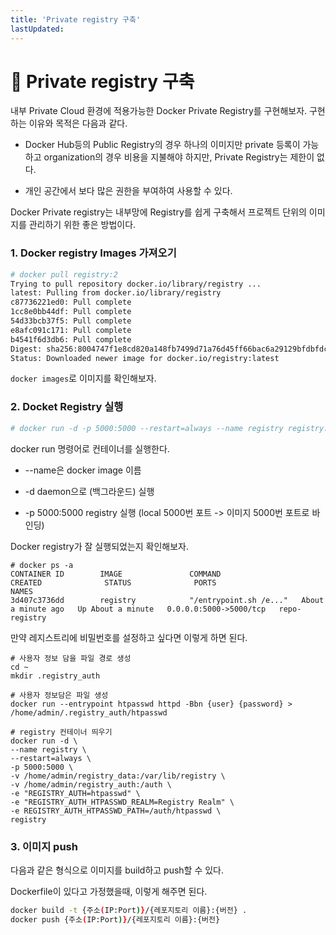 ```yaml
---
title: 'Private registry 구축'
lastUpdated: 
---
```


# 🐳 Private registry 구축

내부 Private Cloud 환경에 적용가능한 Docker Private Registry를 구현해보자. 구현하는 이유와 목적은 다음과 같다.

- Docker Hub등의 Public Registry의 경우 하나의 이미지만 private 등록이 가능하고 organization의 경우 비용을 지불해야 하지만, Private Registry는 제한이 없다.

- 개인 공간에서 보다 많은 권한을 부여하여 사용할 수 있다.

Docker Private registry는 내부망에 Registry를 쉽게 구축해서 프로젝트 단위의 이미지를 관리하기 위한 좋은 방법이다.

### 1. Docker registry Images 가져오기

```bash
# docker pull registry:2
Trying to pull repository docker.io/library/registry ... 
latest: Pulling from docker.io/library/registry
c87736221ed0: Pull complete 
1cc8e0bb44df: Pull complete 
54d33bcb37f5: Pull complete 
e8afc091c171: Pull complete 
b4541f6d3db6: Pull complete 
Digest: sha256:8004747f1e8cd820a148fb7499d71a76d45ff66bac6a29129bfdbfdc0154d146
Status: Downloaded newer image for docker.io/registry:latest
```

`docker images`로 이미지를 확인해보자.

### 2. Docket Registry 실행

```bash
# docker run -d -p 5000:5000 --restart=always --name registry registry:2
```

docker run 명령어로 컨테이너를 실행한다.

- --name은 docker image 이름

- -d daemon으로 (백그라운드) 실행

- -p 5000:5000 registry 실행 (local 5000번 포트 -> 이미지 5000번 포트로 바인딩)

Docker registry가 잘 실행되었는지 확인해보자.

```
# docker ps -a
CONTAINER ID        IMAGE               COMMAND                  CREATED              STATUS              PORTS                    NAMES
3d407c3736dd        registry            "/entrypoint.sh /e..."   About a minute ago   Up About a minute   0.0.0.0:5000->5000/tcp   repo-registry
```

만약 레지스트리에 비밀번호를 설정하고 싶다면 이렇게 하면 된다.

```
# 사용자 정보 담을 파일 경로 생성
cd ~
mkdir .registry_auth
      
# 사용자 정보담은 파일 생성
docker run --entrypoint htpasswd httpd -Bbn {user} {password} > /home/admin/.registry_auth/htpasswd
      
# registry 컨테이너 띄우기
docker run -d \
--name registry \
--restart=always \
-p 5000:5000 \
-v /home/admin/registry_data:/var/lib/registry \
-v /home/admin/registry_auth:/auth \
-e "REGISTRY_AUTH=htpasswd" \
-e "REGISTRY_AUTH_HTPASSWD_REALM=Registry Realm" \
-e REGISTRY_AUTH_HTPASSWD_PATH=/auth/htpasswd \
registry
```

### 3. 이미지 push

다음과 같은 형식으로 이미지를 build하고 push할 수 있다.

Dockerfile이 있다고 가정했을때, 이렇게 해주면 된다.

```bash
docker build -t {주소(IP:Port)}/{레포지토리 이름}:{버전} .
docker push {주소(IP:Port)}/{레포지토리 이름}:{버전}
```
